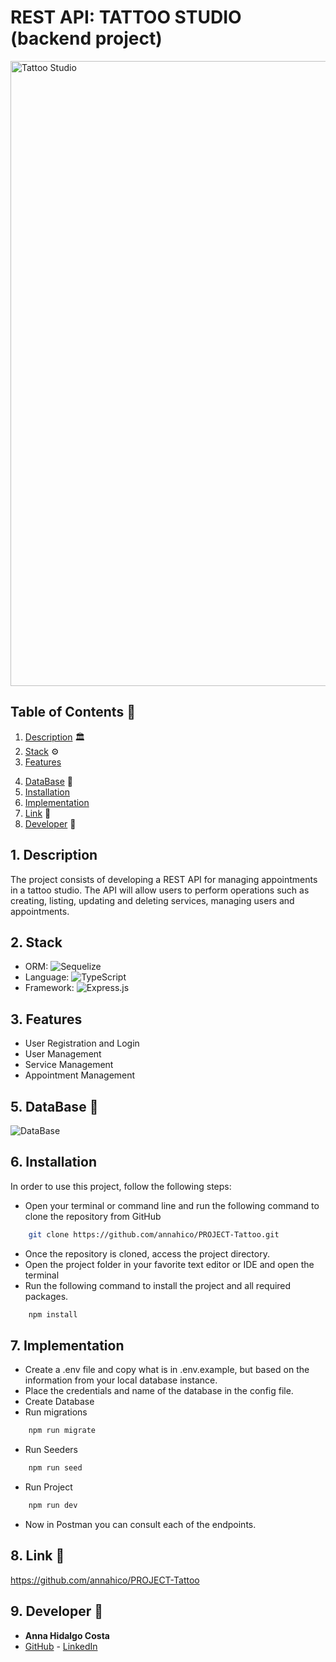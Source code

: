 # REST API: TATTOO STUDIO (backend project)

<img src="https://slm-assets.secondlife.com/assets/25494302/original/BareFlamboyantAngwantibo-size_restricted.gif?1579883171" width="1000"  alt="Tattoo Studio"/>

## Table of Contents :file_folder:

1. [Description](#description) :classical_building:
2. [Stack](#stack) :gear:
3. [Features](#features)
<!-- 4. [Endpoints](#enpoints) -->
4. [DataBase](#database) :open_book:
5. [Installation](#installation)
6. [Implementation](#implementation)
7. [Link](#link) :dart:
8. [Developer](#developer) :wave:

## 1. <a id="description">Description</a>

The project consists of developing a REST API for managing appointments in a tattoo studio. The API will allow users to perform operations such as creating, listing, updating and deleting services, managing users and appointments.

## 2. <a id="stack">Stack</a>

- ORM: ![Sequelize](https://img.shields.io/badge/Sequelize-52B0E7?style=for-the-badge&logo=Sequelize&logoColor=white)
- Language: ![TypeScript](https://img.shields.io/badge/typescript-%23007ACC.svg?style=for-the-badge&logo=typescript&logoColor=white)
- Framework: ![Express.js](https://img.shields.io/badge/express.js-%23404d59.svg?style=for-the-badge&logo=express&logoColor=%2361DAFB)

## 3. <a id="features">Features</a>

- User Registration and Login
- User Management
- Service Management
- Appointment Management

<!-- ## 4. <a id="enpoints">Endpoints</a>

### Authentication

| Method | URI                           | Action                 |
|--------|-------------------------------|------------------------|
| POST   | `/api/auth/register`          | User Registration      |
| POST   | `/api/auth/login`             | User login             |

### Users

| Method | URI                                    | Action                       | Rol         |
|--------|----------------------------------------|------------------------------|-------------|
| GET    | `/api/users`                           | View all users               | Super Admin |
| GET    | `/api/users/profile`                   | View user profile            |             |
| PUT    | `/api/users/profile`                   | Modify profile information   |             |
| GET    | `/api/users?email=example@example.com` | Filter user by email         | Super Admin |
| DELETE | `/api/users/:id`                       | Delete user                  | Super Admin |
| PUT    | `/api/users/:id/role`                  | Role change                  | Super Admin |
| GET    | `/api/users/tattoo_artist`             | List all tattoo artists      | Super Admin |


### Appointments

| Method | URI                     | Action                   | Rol  |
|--------|-------------------------|--------------------------|------|
| POST   | `/api/appointments`     | Create appointment       |      |
| PUT    | `/api/appointments`     | Update my appointment    |      |
| GET    | `/api/appointments/:id` | Retrieve appointment     |      |
| GET    | `/api/appointments`     | View my own appointments |      |


### Services

| Method | URI                 | Action                   | Rol         |
|--------|---------------------|--------------------------|-------------|
| GET    | `/api/services`     | View my own appointments |             |
| POST   | `/api/services`     | Create appointment       | Super Admin |
| PUT    | `/api/services/:id` | Update my appointment    | Super Admin |
| GET    | `/api/services/:id` | Retrieve appointment     | Super Admin | -->

## 5. <a id="database">DataBase</a> :open_book:

<img src="./img/database.png"  alt="DataBase"/>

## 6. <a id="installation">Installation </a>

In order to use this project, follow the following steps:

- Open your terminal or command line and run the following command to clone the repository from GitHub

```sh
    git clone https://github.com/annahico/PROJECT-Tattoo.git
```

- Once the repository is cloned, access the project directory.
- Open the project folder in your favorite text editor or IDE and open the terminal
- Run the following command to install the project and all required packages.

```sh
    npm install
```

## 7. <a id="implementation">Implementation </a>

- Create a .env file and copy what is in .env.example, but based on the information from your local database instance.
- Place the credentials and name of the database in the config file.
- Create Database
- Run migrations

```sh
    npm run migrate
```

- Run Seeders

```sh
    npm run seed
```

- Run Project

```sh
    npm run dev
```

- Now in Postman you can consult each of the endpoints.

## 8. <a id="link">Link</a> :dart:

https://github.com/annahico/PROJECT-Tattoo

## 9. <a id="developer">Developer</a> :wave:

- **Anna Hidalgo Costa**
- [GitHub](https://github.com/annahico) - [LinkedIn](https://www.linkedin.com/in/annahico/)

